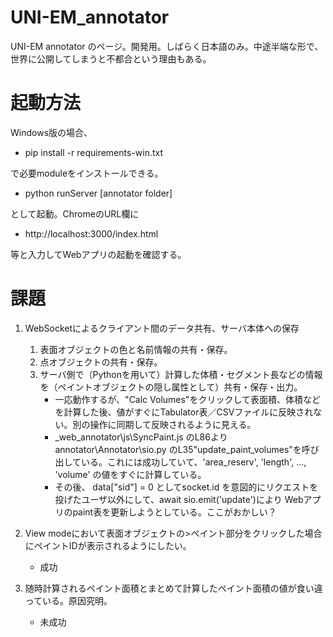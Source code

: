 # UNI-EM_annotator
UNI-EM annotator のページ。開発用。しばらく日本語のみ。中途半端な形で、世界に公開してしまうと不都合という理由もある。

# 起動方法
Windows版の場合、

  - pip install -r requirements-win.txt

で必要moduleをインストールできる。
  - python runServer [annotator folder]

として起動。ChromeのURL欄に
  - http://localhost:3000/index.html
  
等と入力してWebアプリの起動を確認する。

# 課題

1. WebSocketによるクライアント間のデータ共有、サーバ本体への保存
    1. 表面オブジェクトの色と名前情報の共有・保存。
    2. 点オブジェクトの共有・保存。
    3. サーバ側で（Pythonを用いて）計算した体積・セグメント長などの情報を（ペイントオブジェクトの隠し属性として）共有・保存・出力。
        - 一応動作するが、"Calc Volumes"をクリックして表面積、体積などを計算した後、値がすぐにTabulator表／CSVファイルに反映されない。別の操作に同期して反映されるように見える。
        - _web_annotator\js\SyncPaint.js のL86より annotator\Annotator\sio.py のL35"update_paint_volumes"を呼び出している。これには成功していて、'area_reserv', 'length', ..., 'volume' の値をすぐに計算している。
        - その後、 data["sid"] = 0 としてsocket.id を意図的にリクエストを投げたユーザ以外にして、await sio.emit('update')により Webアプリのpaint表を更新しようとしている。ここがおかしい？

1. View modeにおいて表面オブジェクトの>ペイント部分をクリックした場合にペイントIDが表示されるようにしたい。
    - 成功

1. 随時計算されるペイント面積とまとめて計算したペイント面積の値が食い違っている。原因究明。
    - 未成功

